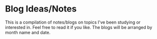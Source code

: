 # Blog Ideas/Notes

This is a compilation of notes/blogs on topics I've been studying or interested in.
Feel free to read it if you like. The blogs will be arranged by month name and
date.

